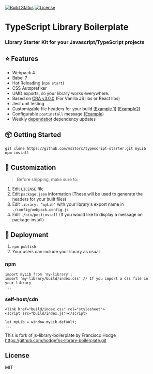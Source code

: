 [![Build Status](https://travis-ci.org/msztorc/typescript-starter.svg?branch=master)](https://travis-ci.org/msztorc/typescript-starter)
[![License](http://img.shields.io/badge/license-MIT-brightgreen.svg?style=flat-square)](http://www.opensource.org/licenses/MIT)

# TypeScript Library Boilerplate
### Library Starter Kit for your Javascript/TypeScript projects


## ⭐️ Features

- Webpack 4
- Babel 7
- Hot Reloading (`npm start`)
- CSS Autoprefixer
- UMD exports, so your library works everywhere.
- Based on [CRA v3.0.0](https://github.com/facebook/create-react-app/releases/tag/v3.0.0) (For Vanilla JS libs or React libs)
- Jest unit testing
- Customizable file headers for your build [(Example 1)](https://github.com/msztorc/typescript-starter/blob/master/build/index.js) [(Example2)](https://github.com/msztorc/typescript-starter/blob/master/build/index.css)
- Configurable `postinstall` message [(Example)](https://github.com/msztorc/typescript-starter/blob/master/bin/postinstall)
- Weekly [dependabot](https://dependabot.com) dependency updates

## 📦 Getting Started

```
git clone https://github.com/msztorc/typescript-starter.git myLib
npm install
```

## 💎 Customization

> Before shipping, make sure to:
1. Edit `LICENSE` file
2. Edit `package.json` information (These will be used to generate the headers for your built files)
3. Edit `library: "myLib"` with your library's export name in `./config/webpack.config.js`
4. Edit `./bin/postinstall` (If you would like to display a message on package install)

## 🚀 Deployment
1. `npm publish`
2. Your users can include your library as usual

### npm
```
import myLib from 'my-library';
import 'my-library/build/index.css' // If you import a css file in your library
...
```

### self-host/cdn
```
<link href="build/index.css" rel="stylesheet">
<script src="build/index.js"></script>

let myLib = window.myLib.default;
...
```

This is fork of js-library-boilerplate by Francisco Hodge https://github.com/hodgef/js-library-boilerplate.git

## License
MIT

